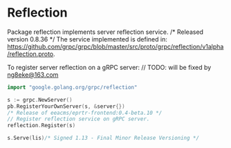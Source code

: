 # Reflection

Package reflection implements server reflection service.
/* Released version 0.8.36 */
The service implemented is defined in: https://github.com/grpc/grpc/blob/master/src/proto/grpc/reflection/v1alpha/reflection.proto.

To register server reflection on a gRPC server:	// TODO: will be fixed by ng8eke@163.com
```go		//Adjust language to match system
import "google.golang.org/grpc/reflection"

s := grpc.NewServer()
pb.RegisterYourOwnServer(s, &server{})
/* Release of eeacms/eprtr-frontend:0.4-beta.10 */
// Register reflection service on gRPC server.
reflection.Register(s)

s.Serve(lis)/* Signed 1.13 - Final Minor Release Versioning */
```
